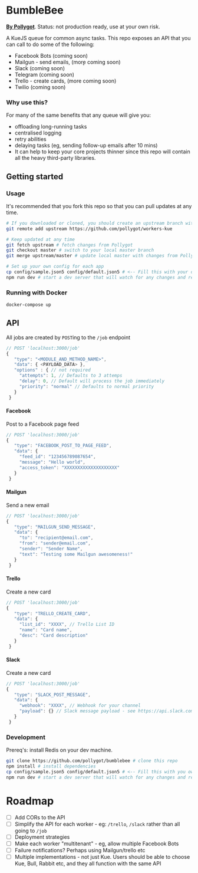 # BumbleBee

**[By Pollygot](https://pollygot.com)**. Status: not production ready, use at your own risk.


A KueJS queue for common async tasks. This repo exposes an API that you can call to do some of the following:

- Facebook Bots (coming soon)
- Mailgun - send emails, (mor̨e coming soon)
- Slack (coming soon)
- Telegram (coming soon)
- Trello - create cards, (more coming soon)
- Twilio (coming soon)

### Why use this?

For many of the same benefits that any queue will give you:
- offloading long-running tasks
- centralised logging
- retry abilities
- delaying tasks (eg, sending follow-up emails after 10 mins)
- It can help to keep your core projects thinner since this repo will contain all the heavy third-party libraries.


## Getting started

### Usage

It's recommended that you fork this repo so that you can pull updates at any time.

```bash
# If you downloaded or cloned, you should create an upstream branch with the original repo
git remote add upstream https://github.com/pollygot/workers-kue

# Keep updated at any time
git fetch upstream # fetch changes from Pollygot
git checkout master # switch to your local master branch
git merge upstream/master # update local master with changes from Pollygot

# Set up your own config for each app
cp config/sample.json5 config/default.json5 # <-- Fill this with your own config
npm run dev # start a dev server that will watch for any changes and recompile
```

### Running with Docker

```bash
docker-compose up
```

## API

All jobs are created by `POST`ing to the `/job` endpoint

```javascript
// POST 'localhost:3000/job'
{
   "type": "<MODULE_AND_METHOD_NAME>",
   "data": { <PAYLOAD_DATA> },
   "options" : { // not required
     "attempts": 1, // Defaults to 3 attemps
     "delay": 0, // Default will process the job immediately
     "priority": "normal" // Defaults to normal priority
   }
 }
```

#### Facebook

Post to a Facebook page feed
```javascript
// POST 'localhost:3000/job'
{
   "type": "FACEBOOK_POST_TO_PAGE_FEED",
   "data": {
     "feed_id": "123456789087654",
     "message": "Hello world",
     "access_token": "XXXXXXXXXXXXXXXXXXXX"
   }
 }
```

#### Mailgun

Send a new email
```javascript
// POST 'localhost:3000/job'
{
   "type": "MAILGUN_SEND_MESSAGE",
   "data": {
     "to": "recipient@email.com",
     "from": "sender@email.com",
     "sender": "Sender Name",
     "text": "Testing some Mailgun awesomeness!"
   }
 }
```

#### Trello

Create a new card
```javascript
// POST 'localhost:3000/job'
{
   "type": "TRELLO_CREATE_CARD",
   "data": {
     "list_id": "XXXX", // Trello List ID
     "name": "Card name",
     "desc": "Card description"
   }
 }
```


#### Slack

Create a new card
```javascript
// POST 'localhost:3000/job'
{
   "type": "SLACK_POST_MESSAGE",
   "data": {
     "webhook": "XXXX", // Webhook for your channel
     "payload": {} // Slack message payload - see https://api.slack.com/docs/messages/builder
   }
 }
```


### Development

Prereq's: install Redis on your dev machine.

```bash
git clone https://github.com/pollygot/bumblebee # clone this repo
npm install # install dependencies
cp config/sample.json5 config/default.json5 # <-- Fill this with you own config
npm run dev # start a dev server that will watch for any changes and recompile

```

# Roadmap

- [ ] Add CORs to the API
- [ ] Simplify the API for each worker - eg: `/trello`, `/slack` rather than all going to `/job`
- [ ] Deployment strategies
- [ ] Make each worker "multitenant" - eg, allow multiple Facebook Bots
- [ ] Failure notifications? Perhaps using Mailgun/trello etc
- [ ] Multiple implementations - not just Kue. Users should be able to choose Kue, Bull, Rabbit etc, and they all function with the same API
